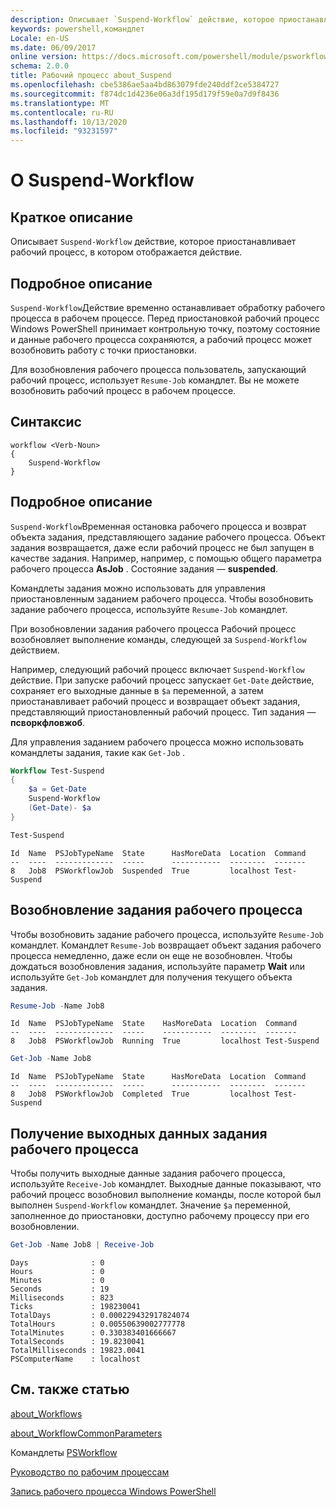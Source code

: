 ```yaml
---
description: Описывает `Suspend-Workflow` действие, которое приостанавливает рабочий процесс, в котором отображается действие.
keywords: powershell,командлет
Locale: en-US
ms.date: 06/09/2017
online version: https://docs.microsoft.com/powershell/module/psworkflow/about/about_suspend-workflow?view=powershell-5.1&WT.mc_id=ps-gethelp
schema: 2.0.0
title: Рабочий процесс about_Suspend
ms.openlocfilehash: cbe5386ae5aa4bd863079fde240ddf2ce5384727
ms.sourcegitcommit: f874dc1d4236e06a3df195d179f59e0a7d9f8436
ms.translationtype: MT
ms.contentlocale: ru-RU
ms.lasthandoff: 10/13/2020
ms.locfileid: "93231597"
---
```

# <a name="about-suspend-workflow"></a>О Suspend-Workflow

## <a name="short-description"></a>Краткое описание

Описывает `Suspend-Workflow` действие, которое приостанавливает рабочий процесс, в котором отображается действие.

## <a name="long-description"></a>Подробное описание

`Suspend-Workflow`Действие временно останавливает обработку рабочего процесса в рабочем процессе. Перед приостановкой рабочий процесс Windows PowerShell принимает контрольную точку, поэтому состояние и данные рабочего процесса сохраняются, а рабочий процесс может возобновить работу с точки приостановки.

Для возобновления рабочего процесса пользователь, запускающий рабочий процесс, использует `Resume-Job` командлет. Вы не можете возобновить рабочий процесс в рабочем процессе.

## <a name="syntax"></a>Синтаксис

```
workflow <Verb-Noun>
{
    Suspend-Workflow
}
```

## <a name="detailed-description"></a>Подробное описание

`Suspend-Workflow`Временная остановка рабочего процесса и возврат объекта задания, представляющего задание рабочего процесса. Объект задания возвращается, даже если рабочий процесс не был запущен в качестве задания. Например, например, с помощью общего параметра рабочего процесса **AsJob** . Состояние задания — **suspended**.

Командлеты задания можно использовать для управления приостановленным заданием рабочего процесса. Чтобы возобновить задание рабочего процесса, используйте `Resume-Job` командлет.

При возобновлении задания рабочего процесса Рабочий процесс возобновляет выполнение команды, следующей за `Suspend-Workflow` действием.

Например, следующий рабочий процесс включает `Suspend-Workflow` действие.
При запуске рабочий процесс запускает `Get-Date` действие, сохраняет его выходные данные в `$a` переменной, а затем приостанавливает рабочий процесс и возвращает объект задания, представляющий приостановленный рабочий процесс. Тип задания — **псворкфловжоб**.

Для управления заданием рабочего процесса можно использовать командлеты задания, такие как `Get-Job` .

```powershell
Workflow Test-Suspend
{
    $a = Get-Date
    Suspend-Workflow
    (Get-Date)- $a
}

Test-Suspend
```

```Output
Id  Name  PSJobTypeName  State      HasMoreData  Location  Command
--  ----  -------------  -----      -----------  --------  -------
8   Job8  PSWorkflowJob  Suspended  True         localhost Test-Suspend
```

## <a name="resuming-a-workflow-job"></a>Возобновление задания рабочего процесса

Чтобы возобновить задание рабочего процесса, используйте `Resume-Job` командлет. Командлет `Resume-Job` возвращает объект задания рабочего процесса немедленно, даже если он еще не возобновлен. Чтобы дождаться возобновления задания, используйте параметр **Wait** или используйте `Get-Job` командлет для получения текущего объекта задания.

```powershell
Resume-Job -Name Job8
```

```Output
Id  Name  PSJobTypeName  State    HasMoreData  Location  Command
--  ----  -------------  -----    -----------  --------  -------
8   Job8  PSWorkflowJob  Running  True         localhost Test-Suspend
```

```powershell
Get-Job -Name Job8
```

```Output
Id  Name  PSJobTypeName  State      HasMoreData  Location  Command
--  ----  -------------  -----      -----------  --------  -------
8   Job8  PSWorkflowJob  Completed  True         localhost Test-Suspend
```

## <a name="getting-the-output-of-a-workflow-job"></a>Получение выходных данных задания рабочего процесса

Чтобы получить выходные данные задания рабочего процесса, используйте `Receive-Job` командлет. Выходные данные показывают, что рабочий процесс возобновил выполнение команды, после которой был выполнен `Suspend-Workflow` командлет. Значение `$a` переменной, заполненное до приостановки, доступно рабочему процессу при его возобновлении.

```powershell
Get-Job -Name Job8 | Receive-Job
```

```Output
Days              : 0
Hours             : 0
Minutes           : 0
Seconds           : 19
Milliseconds      : 823
Ticks             : 198230041
TotalDays         : 0.000229432917824074
TotalHours        : 0.00550639002777778
TotalMinutes      : 0.330383401666667
TotalSeconds      : 19.8230041
TotalMilliseconds : 19823.0041
PSComputerName    : localhost
```

## <a name="see-also"></a>См. также статью

[about_Workflows](about_Workflows.md)

[about_WorkflowCommonParameters](about_WorkflowCommonParameters.md)

Командлеты [PSWorkflow](xref:PSWorkflow)

[Руководство по рабочим процессам](/previous-versions/powershell/scripting/components/workflows-guide)

[Запись рабочего процесса Windows PowerShell](/previous-versions/powershell/scripting/developer/workflow/writing-a-windows-powershell-workflow)
